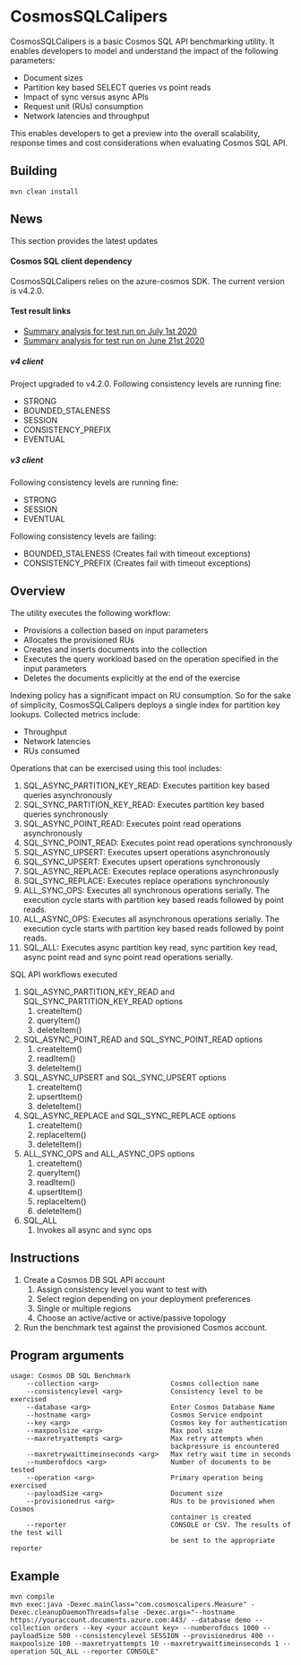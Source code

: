 # CosmosSQLCalipers
CosmosSQLCalipers is a basic Cosmos SQL API benchmarking utility. It enables developers to model and understand the impact of the following parameters:

+ Document sizes
+ Partition key based SELECT queries vs point reads
+ Impact of sync versus async APIs
+ Request unit (RUs) consumption
+ Network latencies and throughput

This enables developers to get a preview into the overall scalability, response times and cost considerations when evaluating Cosmos SQL API. 

## Building
````
mvn clean install
````

## News
This section provides the latest updates

#### Cosmos SQL client dependency
CosmosSQLCalipers relies on the azure-cosmos SDK. The current version is v4.2.0.

#### Test result links
- [Summary analysis for test run on July 1st 2020](https://github.com/deepub/CosmosSQLCalipers/blob/master/output/analysis/all_consistency_levels_07012020/README.md) 
- [Summary analysis for test run on June 21st 2020](https://github.com/deepub/CosmosSQLCalipers/blob/master/output/analysis/session_consistency_06212020/README.md) 

##### *v4 client*
Project upgraded to v4.2.0. Following consistency levels are running fine:
* STRONG
* BOUNDED_STALENESS
* SESSION
* CONSISTENCY_PREFIX
* EVENTUAL

##### *v3 client*

Following consistency levels are running fine:
* STRONG
* SESSION
* EVENTUAL

Following consistency levels are failing:
* BOUNDED_STALENESS (Creates fail with timeout exceptions)
* CONSISTENCY_PREFIX (Creates fail with timeout exceptions)

## Overview
The utility executes the following workflow:
* Provisions a collection based on input parameters
* Allocates the provisioned RUs
* Creates and inserts documents into the collection
* Executes the query workload based on the operation specified in the input parameters
* Deletes the documents explicitly at the end of the exercise 

Indexing policy has a significant impact on RU consumption. So for the sake of simplicity, CosmosSQLCalipers deploys a single index for partition key lookups. Collected metrics include:
* Throughput
* Network latencies
* RUs consumed

Operations that can be exercised using this tool includes:
1. SQL_ASYNC_PARTITION_KEY_READ: Executes partition key based queries asynchronously  
1. SQL_SYNC_PARTITION_KEY_READ: Executes partition key based queries synchronously
1. SQL_ASYNC_POINT_READ: Executes point read operations asynchronously
1. SQL_SYNC_POINT_READ: Executes point read operations synchronously
1. SQL_ASYNC_UPSERT: Executes upsert operations asynchronously
1. SQL_SYNC_UPSERT: Executes upsert operations synchronously
1. SQL_ASYNC_REPLACE: Executes replace operations asynchronously
1. SQL_SYNC_REPLACE: Executes replace operations synchronously 
1. ALL_SYNC_OPS: Executes all synchronous operations serially. The execution cycle starts with partition key based reads followed by point reads.  
1. ALL_ASYNC_OPS: Executes all asynchronous operations serially. The execution cycle starts with partition key based reads followed by point reads.
1. SQL_ALL: Executes async partition key read, sync partition key read, async point read and sync point read operations serially.

SQL API workflows executed
1. SQL_ASYNC_PARTITION_KEY_READ and SQL_SYNC_PARTITION_KEY_READ options
    1. createItem()
    1. queryItem()
    1. deleteItem()
1. SQL_ASYNC_POINT_READ and SQL_SYNC_POINT_READ options
    1. createItem()
    1. readItem()
    1. deleteItem()
1. SQL_ASYNC_UPSERT and SQL_SYNC_UPSERT options
    1. createItem()
    1. upsertItem()
    1. deleteItem()
1. SQL_ASYNC_REPLACE and SQL_SYNC_REPLACE options 
    1. createItem()
    1. replaceItem()
    1. deleteItem()
1. ALL_SYNC_OPS and ALL_ASYNC_OPS options
    1. createItem()
    1. queryItem()
    1. readItem()
    1. upsertItem()
    1. replaceItem()
    1. deleteItem()
1. SQL_ALL
    1. Invokes all async and sync ops


## Instructions
1. Create a Cosmos DB SQL API account
    1. Assign consistency level you want to test with
    1. Select region depending on your deployment preferences
    1. Single or multiple regions
    1. Choose an active/active or active/passive topology
2. Run the benchmark test against the provisioned Cosmos account.     

## Program arguments
````
usage: Cosmos DB SQL Benchmark
    --collection <arg>                  Cosmos collection name
    --consistencylevel <arg>            Consistency level to be exercised
    --database <arg>                    Enter Cosmos Database Name
    --hostname <arg>                    Cosmos Service endpoint
    --key <arg>                         Cosmos key for authentication
    --maxpoolsize <arg>                 Max pool size
    --maxretryattempts <arg>            Max retry attempts when
                                        backpressure is encountered
    --maxretrywaittimeinseconds <arg>   Max retry wait time in seconds
    --numberofdocs <arg>                Number of documents to be tested
    --operation <arg>                   Primary operation being exercised
    --payloadSize <arg>                 Document size
    --provisionedrus <arg>              RUs to be provisioned when Cosmos
                                        container is created
    --reporter                          CONSOLE or CSV. The results of the test will
                                        be sent to the appropriate reporter
````

## Example

````
mvn compile
mvn exec:java -Dexec.mainClass="com.cosmoscalipers.Measure" -Dexec.cleanupDaemonThreads=false -Dexec.args="--hostname https://youraccount.documents.azure.com:443/ --database demo --collection orders --key <your account key> --numberofdocs 1000 --payloadSize 500 --consistencylevel SESSION --provisionedrus 400 --maxpoolsize 100 --maxretryattempts 10 --maxretrywaittimeinseconds 1 --operation SQL_ALL --reporter CONSOLE"
````

